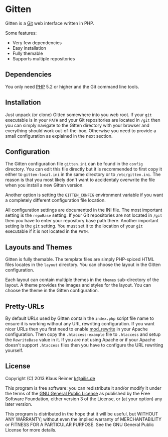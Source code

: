 Gitten
======

Gitten is a [Git](http://git-scm.com/) web interface written in PHP.

Some features:

* Very few dependencies
* Easy installation
* Fully themable
* Supports multiple repositories


## Dependencies

You only need [PHP](http://www.php.net/) 5.2 or higher and the Git command
line tools.


## Installation

Just unpack (or clone) Gitten somewhere into you web root. If your `git`
executable is in your `PATH` and your Git repositories are located in `/git`
then you can simply navigate to the Gitten directory with your browser and
everything should work out-of-the-box.  Otherwise you need to provide a
small configuration as explained in the next section.


## Configuration

The Gitten configuration file `gitten.ini` can be found in the `config`
directory.  You can edit this file directly but it is recommended to first
copy it either to `gitten-local.ini` in the same directory or to
`/etc/gitten.ini`.  The reason is that you most likely don't want to
accidentaly overwrite the file when you install a new Gitten version.

Another option is setting the `GITTEN_CONFIG` environment variable if you
want a completely different configuration file location.

All configuration settings are documented in the INI file. The most
important setting is the `repoBase` setting.  If your Git repositories are
not located in `/git` then you have to enter your repository base path
there.  Another important setting is the `git` setting.  You must set it to
the location of your `git` executable if it is not located in the `PATH`.


## Layouts and Themes

Gitten is fully themable. The template files are simply PHP-spiced HTML
files locates in the `layout` directory.  You can choose the layout in the
Gitten configuration.

Each layout can contain multiple themes in the `themes` sub-directory of the
layout.  A theme provides the images and styles for the layout.  You can
choose the theme in the Gitten configuration.


## Pretty-URLs

By default URLs used by Gitten contain the `index.php` script file name to
ensure it is working without any URL rewriting configuration.  If you want
nicer URLs then you first need to enable
[mod_rewrite](http://httpd.apache.org/docs/current/mod/mod_rewrite.html) in
your Apache configuration.  Then copy the `.htaccess-example` file to
`.htaccess` and setup the `RewriteBase` value in it.  If you are not using
Apache or if your Apache doesn't support `.htaccess` files then you have to
configure the URL rewriting yourself.


## License

Copyright (C) 2013 Klaus Reimer <k@ailis.de>

This program is free software: you can redistribute it and/or modify it
under the terms of the [GNU General Public
License](http://www.gnu.org/licenses/gpl.html) as published by the Free
Software Foundation, either version 3 of the License, or (at your option)
any later version.

This program is distributed in the hope that it will be useful, but WITHOUT
ANY WARRANTY; without even the implied warranty of MERCHANTABILITY or
FITNESS FOR A PARTICULAR PURPOSE.  See the GNU General Public License for
more details.
